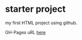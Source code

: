 # starter project
my first HTML project using github.

GH-Pages uRL [here](https://sing1365.github.io/starter1365/)
